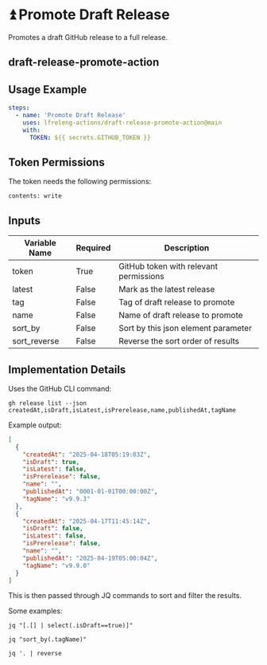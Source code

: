 <!--
# SPDX-License-Identifier: Apache-2.0
# SPDX-FileCopyrightText: 2025 The Linux Foundation
-->

# ⏫ Promote Draft Release

Promotes a draft GitHub release to a full release.

## draft-release-promote-action

## Usage Example

<!-- markdownlint-disable MD046 -->

```yaml
steps:
  - name: 'Promote Draft Release'
    uses: lfreleng-actions/draft-release-promote-action@main
    with:
      TOKEN: ${{ secrets.GITHUB_TOKEN }}
```

<!-- markdownlint-enable MD046 -->

## Token Permissions

The token needs the following permissions:

`contents: write`

## Inputs

<!-- markdownlint-disable MD013 -->

| Variable Name | Required | Description                            |
| ------------- | -------- | -------------------------------------- |
| token         | True     | GitHub token with relevant permissions |
| latest        | False    | Mark as the latest release             |
| tag           | False    | Tag of draft release to promote        |
| name          | False    | Name of draft release to promote       |
| sort_by       | False    | Sort by this json element parameter    |
| sort_reverse  | False    | Reverse the sort order of results      |

<!-- markdownlint-enable MD013 -->

## Implementation Details

Uses the GitHub CLI command:

`gh release list --json createdAt,isDraft,isLatest,isPrerelease,name,publishedAt,tagName`

Example output:

```json
[
  {
    "createdAt": "2025-04-18T05:19:03Z",
    "isDraft": true,
    "isLatest": false,
    "isPrerelease": false,
    "name": "",
    "publishedAt": "0001-01-01T00:00:00Z",
    "tagName": "v9.9.3"
  },
  {
    "createdAt": "2025-04-17T11:45:14Z",
    "isDraft": false,
    "isLatest": false,
    "isPrerelease": false,
    "name": "",
    "publishedAt": "2025-04-19T05:00:04Z",
    "tagName": "v9.9.0"
  }
]
```

This is then passed through JQ commands to sort and filter the results.

Some examples:

`jq "[.[] | select(.isDraft==true)]"`

`jq "sort_by(.tagName)"`

`jq '. | reverse`
